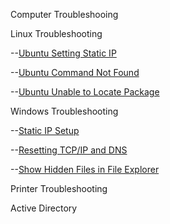 Computer Troubleshooing

Linux Troubleshooting

--[Ubuntu Setting Static IP](UbuntuSettingStaticIP/UbuntuStaticIP.md)

--[Ubuntu Command Not Found](UbuntuCommandNotFound/CommandNotFound.md)

--[Ubuntu Unable to Locate Package](UbuntuUnableToLocatePackage/UnabletoLocatePackage.md)

Windows Troubleshooting

--[Static IP Setup](Setting-Static-IP/StaticIP.md)

--[Resetting TCP/IP and DNS](ResettingTCPIP-And-DNS/Resetting.md)

--[Show Hidden Files in File Explorer](Show-Hidden-Files/HiddenFiles.md)

Printer Troubleshooting

Active Directory
